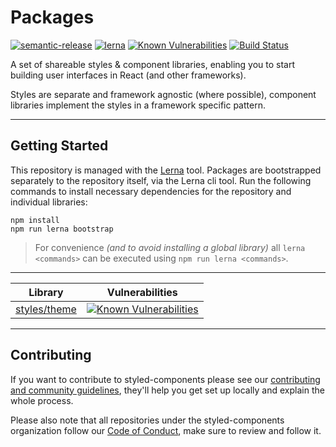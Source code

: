 # Packages

[![semantic-release](https://img.shields.io/badge/%20%20%F0%9F%93%A6%F0%9F%9A%80-semantic--release-e10079.svg)](https://github.com/semantic-release/semantic-release) [![lerna](https://img.shields.io/badge/maintained%20with-lerna-cc00ff.svg)](https://lernajs.io/) [![Known Vulnerabilities](https://snyk.io/test/github/friends-with-sitters/packages/badge.svg?targetFile=package.json)](https://snyk.io/test/github/friends-with-sitters/packages?targetFile=package.json) [![Build Status](https://travis-ci.org/friends-with-sitters/packages.svg?branch=master)](https://travis-ci.org/friends-with-sitters/packages)

A set of shareable styles & component libraries, enabling you to start building user interfaces in React (and other frameworks).

Styles are separate and framework agnostic (where possible), component libraries implement the styles in a framework specific pattern.

---

## Getting Started
This repository is managed with the [Lerna](https://github.com/lerna/lerna) tool. Packages are bootstrapped separately to the repository itself, via the Lerna cli tool. Run the following commands to install necessary dependencies for the repository and individual libraries:

```
npm install
npm run lerna bootstrap
```

> For convenience _(and to avoid installing a global library)_ all `lerna <commands>` can be executed using `npm run lerna <commands>`.

---

| Library | Vulnerabilities |
|----|----|
|[styles/theme](/styles/theme)|[![Known Vulnerabilities](https://snyk.io/test/github/friends-with-sitters/packages/badge.svg?targetFile=styles/theme/package.json)](https://snyk.io/test/github/friends-with-sitters/packages?targetFile=package.json) |

---

## Contributing
If you want to contribute to styled-components please see our [contributing and community guidelines](/CONTRIBUTING.md), they'll help you get set up locally and explain the whole process.

Please also note that all repositories under the styled-components organization follow our [Code of Conduct](/CODE_OF_CONDUCT.md), make sure to review and follow it.